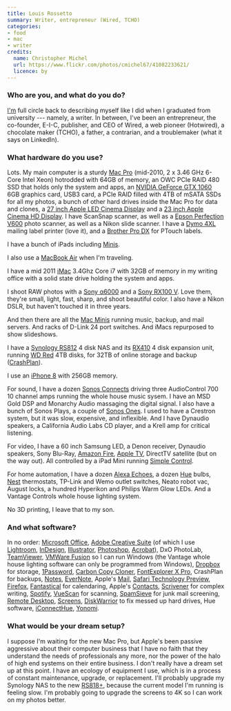 ```yaml
---
title: Louis Rossetto
summary: Writer, entrepreneur (Wired, TCHO)
categories:
- food
- mac
- writer
credits:
  name: Christopher Michel
  url: https://www.flickr.com/photos/cmichel67/41082233621/
  licence: by
---
```


### Who are you, and what do you do?

[I'm](https://about.me/louisrossetto "Louis' About.me page.") full circle back to describing myself like I did when I graduated from university --- namely, a writer. In between, I've been an entrepreneur, the co-founder, E-I-C, publisher, and CEO of Wired, a web pioneer (Hotwired), a chocolate maker (TCHO), a father, a contrarian, and a troublemaker (what it says on LinkedIn).

### What hardware do you use?

Lots. My main computer is a sturdy [Mac Pro][mac-pro] (mid-2010, 2 x 3.46 GHz 6-Core Intel Xeon) hotrodded with 64GB of memory, an OWC PCIe RAID 480 SSD that holds only the system and apps, an [NVIDIA GeForce GTX 1060][geforce-gtx-1060] 6GB graphics card, USB3 card, a PCIe RAID filled with 4TB of mSATA SSDs for all my photos, a bunch of other hard drives inside the Mac Pro for data and clones, a [27 inch Apple LED Cinema Display][cinema-display] and a [23 inch Apple Cinema HD Display][cinema-hd-display]. I have ScanSnap scanner, as well as a [Epson Perfection V600][perfection-v600] photo scanner, as well as a Nikon slide scanner. I have a [Dymo 4XL][labelwriter-4xl] mailing label printer (love it), and a [Brother Pro DX][pt-9200dx] for PTouch labels.

I have a bunch of iPads including [Minis][ipad-mini].

I also use a [MacBook Air][macbook-air] when I'm traveling.

I have a mid 2011 [iMac][] 3.4Ghz Core i7 with 32GB of memory in my writing office with a solid state drive holding the system and apps.

I shoot RAW photos with a [Sony α6000][a6000] and a [Sony RX100 V][rx100-v]. Love them, they're small, light, fast, sharp, and shoot beautiful color. I also have a Nikon DSLR, but haven't touched it in three years.

And then there are all the [Mac Minis][mac-mini] running music, backup, and mail servers. And racks of D-Link 24 port switches. And iMacs repurposed to show slideshows.

I have a [Synology RS812][rs812] 4 disk NAS and its [RX410][] 4 disk expansion unit, running [WD Red][wd-red] 4TB disks, for 32TB of online storage and backup ([CrashPlan][]).

I use an [iPhone 8][iphone-8] with 256GB memory.

For sound, I have a dozen [Sonos Connects][connect.2] driving three AudioControl 700 10 channel amps running the whole house music sysem. I have an MSD Gold DSP and Monarchy Audio massaging the digital signal. I also have a bunch of Sonos Plays, a couple of [Sonos Ones][one.5]. I used to have a Crestron system, but it was slow, expensive, and inflexible. And I have Dynaudio speakers, a California Audio Labs CD player, and a Krell amp for critical listening.

For video, I have a 60 inch Samsung LED, a Denon receiver, Dynaudio speakers, Sony Blu-Ray, [Amazon Fire][fire.2], [Apple TV][apple-tv], DirectTV satellite (but on the way out). All controlled by a iPad Mini running [Simple Control][simple-control-ios].

For home automation, I have a dozen [Alexa Echoes][echo], a dozen [Hue][] bulbs, [Nest][] thermostats, TP-Link and Wemo outlet switches, Neato robot vac, August locks, a hundred Hyperikon and Philips Warm Glow LEDs. And a Vantage Controls whole house lighting system.

No 3D printing, I leave that to my son.

### And what software?

In no order: [Microsoft Office][office], [Adobe Creative Suite][creative-suite] (of which I use [Lightroom][], [InDesign][], [Illustrator][], [Photoshop][], [Acrobat][]), DxO PhotoLab, [TeamViewer][], [VMWare Fusion][vmware-fusion] so I can run Windows (the Vantage whole house lighting software can only be programmed from Windows), [Dropbox][] for storage, [1Password][], [Carbon Copy Cloner][carbon-copy-cloner], [FontExplorer X Pro][fontexplorer-x], CrashPlan for backups, [Notes][], [EverNote][], Apple's [Mail][], [Safari Technology Preview][safari-technology-preview], [Firefox][], [Fantastical][] for calendaring, Apple's [Contacts][], [Scrivener][] for complex writing, [Spotify][], [VueScan][] for scanning, [SpamSieve][] for junk mail screening, [Remote Desktop][remote-desktop], [Screens][], [DiskWarrior][] to fix messed up hard drives, Hue software, [iConnectHue][iconnecthue-ios], [Yonomi][yonomi-ios].

### What would be your dream setup?

I suppose I'm waiting for the new Mac Pro, but Apple's been passive aggressive about their computer business that I have no faith that they understand the needs of professionals any more, nor the power of the halo of high end systems on their entire business. I don't really have a dream set up at this point. I have an ecology of equipment I use, which is in a process of constant maintenance, upgrade, or replacement. I'll probably upgrade my Synology NAS to the new [RS818+][rs818-plus], because the current model I'm running is feeling slow. I'm probably going to upgrade the screens to 4K so I can work on my photos better.

[1password]: https://1password.com "Password management software for Mac OS X."
[a6000]: https://en.wikipedia.org/wiki/Sony_%CE%B16000 "A 24.3 megapixel mirrorless camera."
[acrobat]: https://acrobat.adobe.com/us/en/acrobat.html "Software for creating and editing PDF documents."
[apple-tv]: https://en.wikipedia.org/wiki/Apple_TV "A device for viewing media on a TV."
[carbon-copy-cloner]: https://bombich.com/ "Mac disk backup software."
[cinema-display]: https://en.wikipedia.org/wiki/Apple_Cinema_Display "An LCD display."
[cinema-hd-display]: https://en.wikipedia.org/wiki/Apple_Cinema_Display#Cinema_HD_Display "A 23 inch monitor."
[connect.2]: https://www.sonos.com/sonos-shop/products/connect "An audio streaming system."
[contacts]: https://en.wikipedia.org/wiki/List_of_macOS_components#Contacts "The contact manager included with macOS."
[crashplan]: https://www.crashplan.com/en-us/ "An online backup service."
[creative-suite]: https://www.adobe.com/creativecloud.html "A collection of design tools."
[diskwarrior]: https://alsoft.com/DiskWarrior/ "Hard drive repair software for the Mac."
[dropbox]: https://www.dropbox.com/ "Online syncing and storage."
[echo]: http://www.livescribe.com/en-us/smartpen/echo/ "A smartpen."
[evernote]: https://evernote.com/ "Online software for capturing notes."
[fantastical]: https://flexibits.com/fantastical "A calendaring app for the Mac."
[fire.2]: https://en.wikipedia.org/wiki/Kindle_Fire "An Android-based tablet."
[firefox]: https://www.mozilla.org/en-US/firefox/new/ "A cross-platform open-source web browser."
[fontexplorer-x]: https://www.fontexplorerx.com/ "Font management software."
[geforce-gtx-1060]: https://www.nvidia.com/en-us/geforce/products/10series/geforce-gtx-1060/ "A graphics card."
[hue]: https://www2.meethue.com/en-us/ "A wireless controllable LED light system."
[iconnecthue-ios]: https://iconnecthue.com/ "An app for controlling Hue lights."
[illustrator]: https://www.adobe.com/products/illustrator.html "A vector graphics editor."
[imac]: https://www.apple.com/imac/ "An all-in-one computer."
[indesign]: https://www.adobe.com/products/indesign.html "A desktop/web publishing application."
[ipad-mini]: https://www.apple.com/ipad-mini/ "A 7.9 inch tablet device."
[iphone-8]: https://en.wikipedia.org/wiki/IPhone_8 "A 4.7 inch smartphone."
[labelwriter-4xl]: http://www.dymo.com/en-US/labelwriter-4xl-label-printer "A label printer."
[lightroom]: https://www.adobe.com/products/photoshop-lightroom.html "Photo management and editing software."
[mac-mini]: https://www.apple.com/mac-mini/ "A small desktop computer."
[mac-pro]: https://www.apple.com/mac-pro/ "The Intel-based Mac tower computer."
[macbook-air]: https://www.apple.com/macbook-air/ "A very thin laptop."
[mail]: https://en.wikipedia.org/wiki/Mail_(application) "The default Mac OS X mail client."
[nest]: https://nest.com/ "A clever thermostat."
[notes]: https://en.wikipedia.org/wiki/Notes_(Apple) "A note-taking application included with Mac OS X."
[office]: https://products.office.com/en-us/home "An office productivity suite."
[one.5]: https://en.wikipedia.org/wiki/Sonos_One "A smart speaker."
[perfection-v600]: https://www.amazon.com/Epson-B11B198011-Perfection-Photo-Scanner/dp/B002OEBMRU "A photo scanner."
[photoshop]: https://www.adobe.com/products/photoshop.html "A bitmap image editor."
[pt-9200dx]: https://www.brother-usa.com/products/pt9200dx "A label printer."
[remote-desktop]: https://www.apple.com/remotedesktop/ "Software for managing a collection of Macs."
[rs812]: https://www.synology.com/en-us/support/download/RS812#utilities "A 4 bay NAS."
[rs818-plus]: https://www.synology.com/en-us/products/RS818+ "A rack-mounted 8-drive NAS."
[rx100-v]: https://www.sony.com/electronics/cyber-shot-compact-cameras/dsc-rx100m5 "A 21 megapixel compact camera."
[rx410]: https://www.synology.com/en-global/support/download/RX410#docs "An expansion bay for a rack-mounted Synology NAS."
[safari-technology-preview]: https://developer.apple.com/safari/technology-preview/ "A bleeding edge version of the Safari web browser."
[screens]: http://edovia.com/screens/#mac "A VNC client for the Mac."
[scrivener]: http://literatureandlatte.com/scrivener.php "A Mac text editor aimed at writers."
[simple-control-ios]: https://itunes.apple.com/us/app/simple-control-home-remote/id1197024300?mt=8 "A multi-device remote control app."
[spamsieve]: https://c-command.com/spamsieve/ "Bayesian spam filtering for Mac mail clients."
[spotify]: https://www.spotify.com/us/ "A music streaming service."
[teamviewer]: https://www.teamviewer.com/en/ "Remote access software."
[vmware-fusion]: https://www.vmware.com/products/fusion.html "A PC emulator for the Mac."
[vuescan]: https://www.hamrick.com/ "Scanning software with support for a variety of scanners."
[wd-red]: https://www.wdc.com/en/products/products.aspx?id=810 "A hard disk designed for NAS/RAID usage."
[yonomi-ios]: https://itunes.apple.com/app/apple-store/id991840741 "An app for controlling smart devices."
